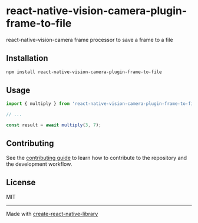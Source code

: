# react-native-vision-camera-plugin-frame-to-file

react-native-vision-camera frame processor to save a frame to a file

## Installation

```sh
npm install react-native-vision-camera-plugin-frame-to-file
```

## Usage

```js
import { multiply } from 'react-native-vision-camera-plugin-frame-to-file';

// ...

const result = await multiply(3, 7);
```

## Contributing

See the [contributing guide](CONTRIBUTING.md) to learn how to contribute to the repository and the development workflow.

## License

MIT

---

Made with [create-react-native-library](https://github.com/callstack/react-native-builder-bob)
